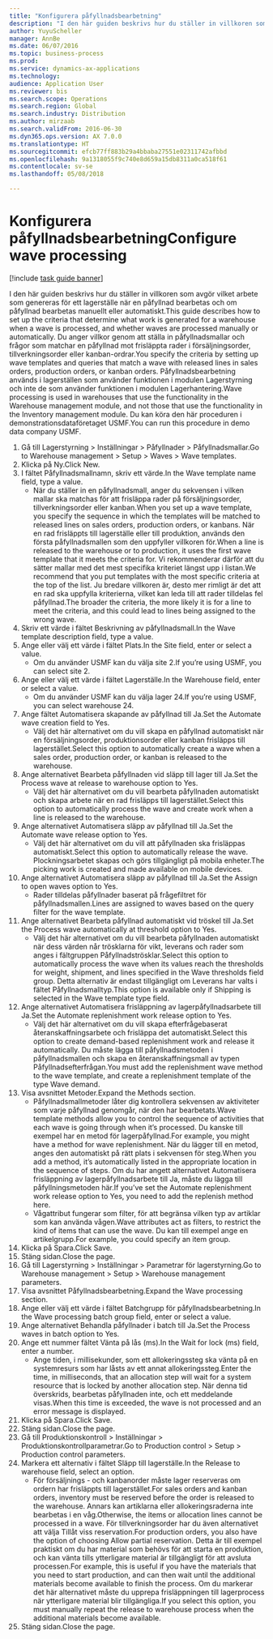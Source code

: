 ```yaml
--- 
title: "Konfigurera påfyllnadsbearbetning"
description: "I den här guiden beskrivs hur du ställer in villkoren som avgör vilket arbete som genereras för ett lagerställe när en påfyllnad bearbetas och om påfyllnad bearbetas manuellt eller automatiskt."
author: YuyuScheller
manager: AnnBe
ms.date: 06/07/2016
ms.topic: business-process
ms.prod: 
ms.service: dynamics-ax-applications
ms.technology: 
audience: Application User
ms.reviewer: bis
ms.search.scope: Operations
ms.search.region: Global
ms.search.industry: Distribution
ms.author: mirzaab
ms.search.validFrom: 2016-06-30
ms.dyn365.ops.version: AX 7.0.0
ms.translationtype: HT
ms.sourcegitcommit: efcb77ff883b29a4bbaba27551e02311742afbbd
ms.openlocfilehash: 9a1318055f9c740e8d659a15db8311a0ca518f61
ms.contentlocale: sv-se
ms.lasthandoff: 05/08/2018

---
```

# <a name="configure-wave-processing"></a><span data-ttu-id="319b7-103">Konfigurera påfyllnadsbearbetning</span><span class="sxs-lookup"><span data-stu-id="319b7-103">Configure wave processing</span></span>

[!include [task guide banner](../../includes/task-guide-banner.md)]

<span data-ttu-id="319b7-104">I den här guiden beskrivs hur du ställer in villkoren som avgör vilket arbete som genereras för ett lagerställe när en påfyllnad bearbetas och om påfyllnad bearbetas manuellt eller automatiskt.</span><span class="sxs-lookup"><span data-stu-id="319b7-104">This guide describes how to set up the criteria that determine what work is generated for a warehouse when a wave is processed, and whether waves are processed manually or automatically.</span></span> <span data-ttu-id="319b7-105">Du anger villkor genom att ställa in påfyllnadsmallar och frågor som matchar en påfyllnad mot frisläppta rader i försäljningsorder, tillverkningsorder eller kanban-ordrar.</span><span class="sxs-lookup"><span data-stu-id="319b7-105">You specify the criteria by setting up wave templates and queries that match a wave with released lines in sales orders, production orders, or kanban orders.</span></span> <span data-ttu-id="319b7-106">Påfyllnadsbearbetning används i lagerställen som använder funktionen i modulen Lagerstyrning och inte de som använder funktionen i modulen Lagerhantering.</span><span class="sxs-lookup"><span data-stu-id="319b7-106">Wave processing is used in warehouses that use the functionality in the Warehouse management module, and not those that use the functionality in the Inventory management module.</span></span> <span data-ttu-id="319b7-107">Du kan köra den här proceduren i demonstrationsdataföretaget USMF.</span><span class="sxs-lookup"><span data-stu-id="319b7-107">You can run this procedure in demo data company USMF.</span></span>

1. <span data-ttu-id="319b7-108">Gå till Lagerstyrning > Inställningar > Påfyllnader > Påfyllnadsmallar.</span><span class="sxs-lookup"><span data-stu-id="319b7-108">Go to Warehouse management > Setup > Waves > Wave templates.</span></span>
2. <span data-ttu-id="319b7-109">Klicka på Ny.</span><span class="sxs-lookup"><span data-stu-id="319b7-109">Click New.</span></span>
3. <span data-ttu-id="319b7-110">I fältet Påfyllnadsmallnamn, skriv ett värde.</span><span class="sxs-lookup"><span data-stu-id="319b7-110">In the Wave template name field, type a value.</span></span>
    * <span data-ttu-id="319b7-111">När du ställer in en påfyllnadsmall, anger du sekvensen i vilken mallar ska matchas för att frisläppa rader på försäljningsorder, tillverkningsorder eller kanban.</span><span class="sxs-lookup"><span data-stu-id="319b7-111">When you set up a wave template, you specify the sequence in which the templates will be matched to released lines on sales orders, production orders, or kanbans.</span></span> <span data-ttu-id="319b7-112">När en rad frisläppts till lagerställe eller till produktion, används den första påfyllnadsmallen som den uppfyller villkoren för.</span><span class="sxs-lookup"><span data-stu-id="319b7-112">When a line is released to the warehouse or to production, it uses the first wave template that it meets the criteria for.</span></span> <span data-ttu-id="319b7-113">Vi rekommenderar därför att du sätter mallar med det mest specifika kriteriet längst upp i listan.</span><span class="sxs-lookup"><span data-stu-id="319b7-113">We recommend that you put templates with the most specific criteria at the top of the list.</span></span> <span data-ttu-id="319b7-114">Ju bredare villkoren är, desto mer rimligt är det att en rad ska uppfylla kriterierna, vilket kan leda till att rader tilldelas fel påfyllnad.</span><span class="sxs-lookup"><span data-stu-id="319b7-114">The broader the criteria, the more likely it is for a line to meet the criteria, and this could lead to lines being assigned to the wrong wave.</span></span>  
4. <span data-ttu-id="319b7-115">Skriv ett värde i fältet Beskrivning av påfyllnadsmall.</span><span class="sxs-lookup"><span data-stu-id="319b7-115">In the Wave template description field, type a value.</span></span>
5. <span data-ttu-id="319b7-116">Ange eller välj ett värde i fältet Plats.</span><span class="sxs-lookup"><span data-stu-id="319b7-116">In the Site field, enter or select a value.</span></span>
    * <span data-ttu-id="319b7-117">Om du använder USMF kan du välja site 2.</span><span class="sxs-lookup"><span data-stu-id="319b7-117">If you’re using USMF, you can select site 2.</span></span>  
6. <span data-ttu-id="319b7-118">Ange eller välj ett värde i fältet Lagerställe.</span><span class="sxs-lookup"><span data-stu-id="319b7-118">In the Warehouse field, enter or select a value.</span></span>
    * <span data-ttu-id="319b7-119">Om du använder USMF kan du välja lager 24.</span><span class="sxs-lookup"><span data-stu-id="319b7-119">If you’re using USMF, you can select warehouse 24.</span></span>  
7. <span data-ttu-id="319b7-120">Ange fältet Automatisera skapande av påfyllnad till Ja.</span><span class="sxs-lookup"><span data-stu-id="319b7-120">Set the Automate wave creation field to Yes.</span></span>
    * <span data-ttu-id="319b7-121">Välj det här alternativet om du vill skapa en påfyllnad automatiskt när en försäljningsorder, produktionsorder eller kanban frisläpps till lagerstället.</span><span class="sxs-lookup"><span data-stu-id="319b7-121">Select this option to automatically create a wave when a sales order, production order, or kanban is released to the warehouse.</span></span>  
8. <span data-ttu-id="319b7-122">Ange alternativet Bearbeta påfyllnaden vid släpp till lager till Ja.</span><span class="sxs-lookup"><span data-stu-id="319b7-122">Set the Process wave at release to warehouse option to Yes.</span></span> 
    * <span data-ttu-id="319b7-123">Välj det här alternativet om du vill bearbeta påfyllnaden automatiskt och skapa arbete när en rad frisläpps till lagerstället.</span><span class="sxs-lookup"><span data-stu-id="319b7-123">Select this option to automatically process the wave and create work when a line is released to the warehouse.</span></span>  
9. <span data-ttu-id="319b7-124">Ange alternativet Automatisera släpp av påfyllnad till Ja.</span><span class="sxs-lookup"><span data-stu-id="319b7-124">Set the Automate wave release option to Yes.</span></span> 
    * <span data-ttu-id="319b7-125">Välj det här alternativet om du vill att påfyllnaden ska frisläppas automatiskt.</span><span class="sxs-lookup"><span data-stu-id="319b7-125">Select this option to automatically release the wave.</span></span> <span data-ttu-id="319b7-126">Plockningsarbetet skapas och görs tillgängligt på mobila enheter.</span><span class="sxs-lookup"><span data-stu-id="319b7-126">The picking work is created and made available on mobile devices.</span></span>  
10. <span data-ttu-id="319b7-127">Ange alternativet Automatisera släpp av påfyllnad till Ja.</span><span class="sxs-lookup"><span data-stu-id="319b7-127">Set the Assign to open waves option to Yes.</span></span> 
    * <span data-ttu-id="319b7-128">Rader tilldelas påfyllnader baserat på frågefiltret för påfyllnadsmallen.</span><span class="sxs-lookup"><span data-stu-id="319b7-128">Lines are assigned to waves based on the query filter for the wave template.</span></span>  
11. <span data-ttu-id="319b7-129">Ange alternativet Bearbeta påfyllnad automatiskt vid tröskel till Ja.</span><span class="sxs-lookup"><span data-stu-id="319b7-129">Set the Process wave automatically at threshold option to Yes.</span></span> 
    * <span data-ttu-id="319b7-130">Välj det här alternativet om du vill bearbeta påfyllnaden automatiskt när dess värden når trösklarna för vikt, leverans och rader som anges i fältgruppen Påfyllnadströsklar.</span><span class="sxs-lookup"><span data-stu-id="319b7-130">Select this option to automatically process the wave when its values reach the thresholds for weight, shipment, and lines specified in the Wave thresholds field group.</span></span> <span data-ttu-id="319b7-131">Detta alternativ är endast tillgängligt om Leverans har valts i fältet Påfyllnadsmalltyp.</span><span class="sxs-lookup"><span data-stu-id="319b7-131">This option is available only if Shipping is selected in the Wave template type field.</span></span>  
12. <span data-ttu-id="319b7-132">Ange alternativet Automatisera frisläppning av lagerpåfyllnadsarbete till Ja.</span><span class="sxs-lookup"><span data-stu-id="319b7-132">Set the Automate replenishment work release option to Yes.</span></span> 
    * <span data-ttu-id="319b7-133">Välj det här alternativet om du vill skapa efterfrågebaserat återanskaffningsarbete och frisläppa det automatiskt.</span><span class="sxs-lookup"><span data-stu-id="319b7-133">Select this option to create demand-based replenishment work and release it automatically.</span></span> <span data-ttu-id="319b7-134">Du måste lägga till påfyllnadsmetoden i påfyllnadsmallen och skapa en återanskaffningsmall av typen Påfyllnadsefterfrågan.</span><span class="sxs-lookup"><span data-stu-id="319b7-134">You must add the replenishment wave method to the wave template, and create a replenishment template of the type Wave demand.</span></span>  
13. <span data-ttu-id="319b7-135">Visa avsnittet Metoder.</span><span class="sxs-lookup"><span data-stu-id="319b7-135">Expand the Methods section.</span></span>
    * <span data-ttu-id="319b7-136">Påfyllnadsmallmetoder låter dig kontrollera sekvensen av aktiviteter som varje påfyllnad genomgår, när den har bearbetats.</span><span class="sxs-lookup"><span data-stu-id="319b7-136">Wave template methods allow you to control the sequence of activities that each wave is going through when it’s processed.</span></span> <span data-ttu-id="319b7-137">Du kanske till exempel har en metod för lagerpåfyllnad.</span><span class="sxs-lookup"><span data-stu-id="319b7-137">For example, you might have a method for wave replenishment.</span></span> <span data-ttu-id="319b7-138">När du lägger till en metod, anges den automatiskt på rätt plats i sekvensen för steg.</span><span class="sxs-lookup"><span data-stu-id="319b7-138">When you add a method, it’s automatically listed in the appropriate location in the sequence of steps.</span></span> <span data-ttu-id="319b7-139">Om du har angett alternativet Automatisera frisläppning av lagerpåfyllnadsarbete till Ja, måste du lägga till påfyllningsmetoden här.</span><span class="sxs-lookup"><span data-stu-id="319b7-139">If you’ve set the Automate replenishment work release option to Yes, you need to add the replenish method here.</span></span>  
    * <span data-ttu-id="319b7-140">Vågattribut fungerar som filter, för att begränsa vilken typ av artiklar som kan använda vågen.</span><span class="sxs-lookup"><span data-stu-id="319b7-140">Wave attributes act as filters, to restrict the kind of items that can use the wave.</span></span> <span data-ttu-id="319b7-141">Du kan till exempel ange en artikelgrupp.</span><span class="sxs-lookup"><span data-stu-id="319b7-141">For example, you could specify an item group.</span></span>  
14. <span data-ttu-id="319b7-142">Klicka på Spara.</span><span class="sxs-lookup"><span data-stu-id="319b7-142">Click Save.</span></span>
15. <span data-ttu-id="319b7-143">Stäng sidan.</span><span class="sxs-lookup"><span data-stu-id="319b7-143">Close the page.</span></span>
16. <span data-ttu-id="319b7-144">Gå till Lagerstyrning > Inställningar > Parametrar för lagerstyrning.</span><span class="sxs-lookup"><span data-stu-id="319b7-144">Go to Warehouse management > Setup > Warehouse management parameters.</span></span>
17. <span data-ttu-id="319b7-145">Visa avsnittet Påfyllnadsbearbetning.</span><span class="sxs-lookup"><span data-stu-id="319b7-145">Expand the Wave processing section.</span></span>
18. <span data-ttu-id="319b7-146">Ange eller välj ett värde i fältet Batchgrupp för påfyllnadsbearbetning.</span><span class="sxs-lookup"><span data-stu-id="319b7-146">In the Wave processing batch group field, enter or select a value.</span></span>
19. <span data-ttu-id="319b7-147">Ange alternativet Behandla påfyllnader i batch till Ja.</span><span class="sxs-lookup"><span data-stu-id="319b7-147">Set the Process waves in batch option to Yes.</span></span>
20. <span data-ttu-id="319b7-148">Ange ett nummer fältet Vänta på lås (ms).</span><span class="sxs-lookup"><span data-stu-id="319b7-148">In the Wait for lock (ms) field, enter a number.</span></span>
    * <span data-ttu-id="319b7-149">Ange tiden, i millisekunder, som ett allokeringssteg ska vänta på en systemresurs som har låsts av ett annat allokeringssteg.</span><span class="sxs-lookup"><span data-stu-id="319b7-149">Enter the time, in milliseconds, that an allocation step will wait for a system resource that is locked by another allocation step.</span></span> <span data-ttu-id="319b7-150">När denna tid överskrids, bearbetas påfyllnaden inte, och ett meddelande visas.</span><span class="sxs-lookup"><span data-stu-id="319b7-150">When this time is exceeded, the wave is not processed and an error message is displayed.</span></span>  
21. <span data-ttu-id="319b7-151">Klicka på Spara.</span><span class="sxs-lookup"><span data-stu-id="319b7-151">Click Save.</span></span>
22. <span data-ttu-id="319b7-152">Stäng sidan.</span><span class="sxs-lookup"><span data-stu-id="319b7-152">Close the page.</span></span>
23. <span data-ttu-id="319b7-153">Gå till Produktionskontroll > Inställningar > Produktionskontrollparametrar.</span><span class="sxs-lookup"><span data-stu-id="319b7-153">Go to Production control > Setup > Production control parameters.</span></span>
24. <span data-ttu-id="319b7-154">Markera ett alternativ i fältet Släpp till lagerställe.</span><span class="sxs-lookup"><span data-stu-id="319b7-154">In the Release to warehouse field, select an option.</span></span>
    * <span data-ttu-id="319b7-155">För försäljnings - och kanbanorder måste lager reserveras om ordern har frisläppts till lagerstället.</span><span class="sxs-lookup"><span data-stu-id="319b7-155">For sales orders and kanban orders, inventory must be reserved before the order is released to the warehouse.</span></span> <span data-ttu-id="319b7-156">Annars kan artiklarna eller allokeringsraderna inte bearbetas i en våg.</span><span class="sxs-lookup"><span data-stu-id="319b7-156">Otherwise, the items or allocation lines cannot be processed in a wave.</span></span> <span data-ttu-id="319b7-157">För tillverkningsorder har du även alternativet att välja Tillåt viss reservation.</span><span class="sxs-lookup"><span data-stu-id="319b7-157">For production orders, you also have the option of choosing Allow partial reservation.</span></span> <span data-ttu-id="319b7-158">Detta är till exempel praktiskt om du har material som behövs för att starta en produktion, och kan vänta tills ytterligare material är tillgängligt för att avsluta processen.</span><span class="sxs-lookup"><span data-stu-id="319b7-158">For example, this is useful if you have the materials that you need to start production, and can then wait until the additional materials become available to finish the process.</span></span> <span data-ttu-id="319b7-159">Om du markerar det här alternativet måste du upprepa frisläppningen till lagerprocess när ytterligare material blir tillgängliga.</span><span class="sxs-lookup"><span data-stu-id="319b7-159">If you select this option, you must manually repeat the release to warehouse process when the additional materials become available.</span></span>  
25. <span data-ttu-id="319b7-160">Stäng sidan.</span><span class="sxs-lookup"><span data-stu-id="319b7-160">Close the page.</span></span>


